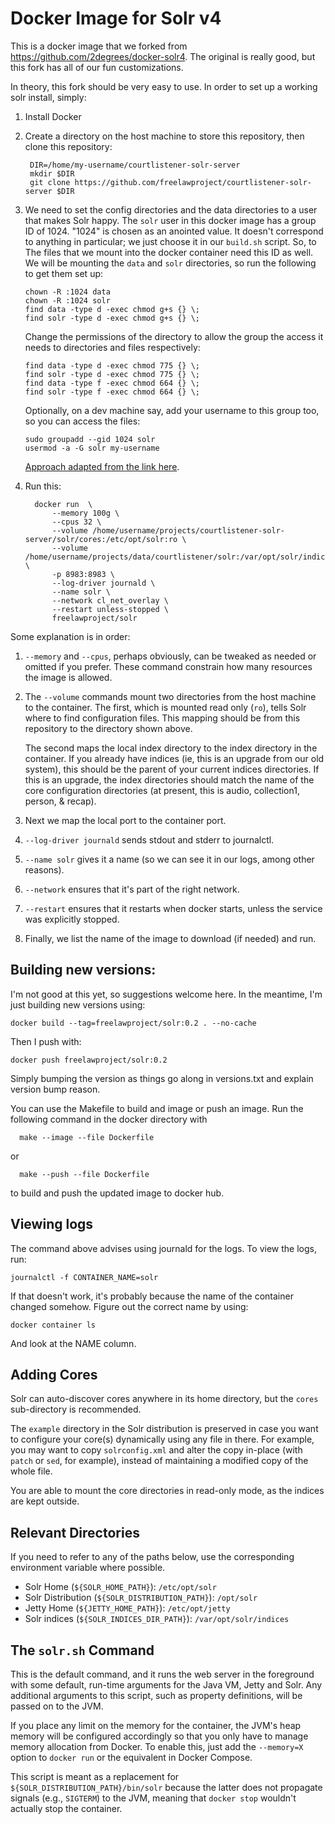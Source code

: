 # Docker Image for Solr v4

This is a docker image that we forked from https://github.com/2degrees/docker-solr4. 
The original is really good, but this fork has all of our fun customizations. 

In theory, this fork should be very easy to use. In order to set up a working
solr install, simply:

1. Install Docker

1. Create a directory on the host machine to store this repository, then clone this repository:

        DIR=/home/my-username/courtlistener-solr-server
        mkdir $DIR
        git clone https://github.com/freelawproject/courtlistener-solr-server $DIR

1. We need to set the config directories and the data directories to a user 
   that makes Solr happy. The `solr` user in this docker image has a group ID 
   of 1024. "1024" is chosen as an anointed value. It doesn't correspond to 
   anything in particular; we just choose it in our `build.sh` script. So, to 
   The files that we mount into the docker container need this ID as well. We 
   will be mounting the `data` and `solr` directories, so run the following to 
   get them set up: 
      
       chown -R :1024 data
       chown -R :1024 solr
       find data -type d -exec chmod g+s {} \;
       find solr -type d -exec chmod g+s {} \;
       
   Change the permissions of the directory to allow the group the access it 
   needs to directories and files respectively:
   
       find data -type d -exec chmod 775 {} \;
       find solr -type d -exec chmod 775 {} \;
       find data -type f -exec chmod 664 {} \;
       find solr -type f -exec chmod 664 {} \;
       
   Optionally, on a dev machine say, add your username to this group too, so 
   you can access the files:  
   
       sudo groupadd --gid 1024 solr
       usermod -a -G solr my-username
       
    [Approach adapted from the link here](https://medium.com/@nielssj/docker-volumes-and-file-system-permissions-772c1aee23ca).

1. Run this:

         docker run  \
             --memory 100g \
             --cpus 32 \
             --volume /home/username/projects/courtlistener-solr-server/solr/cores:/etc/opt/solr:ro \
             --volume /home/username/projects/data/courtlistener/solr:/var/opt/solr/indices \
             -p 8983:8983 \
             --log-driver journald \
             --name solr \
             --network cl_net_overlay \
             --restart unless-stopped \
             freelawproject/solr 

Some explanation is in order:

1. `--memory` and `--cpus`, perhaps obviously, can be tweaked as needed or 
omitted if you prefer. These command constrain how many resources the image is 
allowed.

1. The `--volume` commands mount two directories from the host machine to the 
container. The first, which is mounted read only (`ro`), tells Solr where to 
find configuration files. This mapping should be from this repository to the 
directory shown above. 

    The second maps the local index directory to the index directory in the 
    container. If you already have indices (ie, this is an upgrade from our old
    system), this should be the parent of your current indices directories. 
    If this is an upgrade, the index directories should match the name of the 
    core configuration directories (at present, this is audio, collection1, 
    person, & recap).

1. Next we map the local port to the container port.

1. `--log-driver journald` sends stdout and stderr to journalctl.

1. `--name solr` gives it a name (so we can see it in our logs, among other
   reasons).
   
1. `--network` ensures that it's part of the right network.

1. `--restart` ensures that it restarts when docker starts, unless the service
   was explicitly stopped.

1. Finally, we list the name of the image to download (if needed) and run.


## Building new versions:

I'm not good at this yet, so suggestions welcome here. In the meantime, I'm 
just building new versions using:

    docker build --tag=freelawproject/solr:0.2 . --no-cache
    
Then I push with:

    docker push freelawproject/solr:0.2
    
Simply bumping the version as things go along in versions.txt and 
explain version bump reason.

You can use the Makefile to build and image or push an image. 
Run the following command in the docker directory with 

      make --image --file Dockerfile

or

      make --push --file Dockerfile 

to build and push the updated image to docker hub.

## Viewing logs

The command above advises using journald for the logs. To view the logs, run:

    journalctl -f CONTAINER_NAME=solr
    
If that doesn't work, it's probably because the name of the container changed
somehow. Figure out the correct name by using:

    docker container ls
    
And look at the NAME column.


## Adding Cores

Solr can auto-discover cores anywhere in its home directory, but the `cores`
sub-directory is recommended.

The `example` directory in the Solr distribution is preserved in case you want
to configure your core(s) dynamically using any file in there. For example,
you may want to copy `solrconfig.xml` and alter the copy in-place (with `patch`
or `sed`, for example), instead of maintaining a modified copy of the whole
file.

You are able to mount the core directories in read-only mode, as the indices
are kept outside.


## Relevant Directories

If you need to refer to any of the paths below, use the corresponding
environment variable where possible.

- Solr Home (`${SOLR_HOME_PATH}`): `/etc/opt/solr`
- Solr Distribution (`${SOLR_DISTRIBUTION_PATH}`): `/opt/solr`
- Jetty Home (`${JETTY_HOME_PATH}`): `/etc/opt/jetty`
- Solr indices (`${SOLR_INDICES_DIR_PATH}`): `/var/opt/solr/indices`


## The `solr.sh` Command

This is the default command, and it runs the web server in the foreground with
some default, run-time arguments for the Java VM, Jetty and Solr. Any additional
arguments to this script, such as property definitions, will be passed on to
the JVM.

If you place any limit on the memory for the container, the JVM's heap memory
will be configured accordingly so that you only have to manage memory
allocation from Docker. To enable this, just add the `--memory=X` option to
`docker run` or the equivalent in Docker Compose.

This script is meant as a replacement for `${SOLR_DISTRIBUTION_PATH}/bin/solr`
because the latter does not propagate signals (e.g., `SIGTERM`) to the JVM,
meaning that `docker stop` wouldn't actually stop the container.

